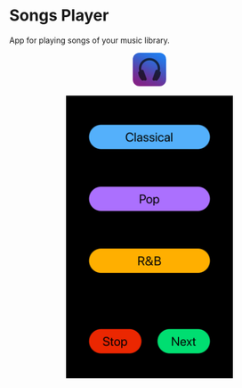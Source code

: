 # Songs Player
App for playing songs of your music library.

<p align="center">
  <img width="60" height="auto" style="border-radius: 20%;" src="Sound%20Player/Assets.xcassets/AppIcon.appiconset/icon.png">
</p>

<p align="center">
  <img width="300" height="auto" src="screenShot.jpeg">
</p>
